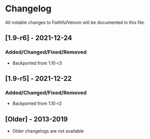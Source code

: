 # Changelog
All notable changes to FaithfulVenom will be documented in this file.

## [1.9-r6] - 2021-12-24
### Added/Changed/Fixed/Removed
- Backported from 1.10-r3

## [1.9-r5] - 2021-12-22
### Added/Changed/Fixed/Removed
- Backported from 1.10-r2

## [Older] - 2013-2019
- Older changelogs are not available
